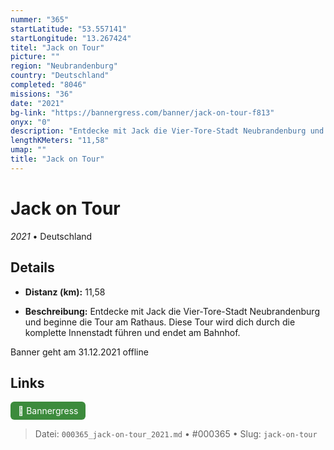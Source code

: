 ```yaml
---
nummer: "365"
startLatitude: "53.557141"
startLongitude: "13.267424"
titel: "Jack on Tour"
picture: ""
region: "Neubrandenburg"
country: "Deutschland"
completed: "8046"
missions: "36"
date: "2021"
bg-link: "https://bannergress.com/banner/jack-on-tour-f813"
onyx: "0"
description: "Entdecke mit Jack die Vier-Tore-Stadt Neubrandenburg und beginne die Tour am Rathaus. Diese Tour wird dich durch die komplette Innenstadt führen und endet am Bahnhof.\n\nBanner geht am 31.12.2021 offline"
lengthKMeters: "11,58"
umap: ""
title: "Jack on Tour"
---
```

# Jack on Tour

*2021* • Deutschland



## Details
- **Distanz (km):** 11,58



- **Beschreibung:** Entdecke mit Jack die Vier-Tore-Stadt Neubrandenburg und beginne die Tour am Rathaus. Diese Tour wird dich durch die komplette Innenstadt führen und endet am Bahnhof.

Banner geht am 31.12.2021 offline


## Links
<div style="margin-top: 0.5em;">
<a href="https://bannergress.com/banner/jack-on-tour-f813" target="_blank" style="display:inline-block;margin-right:8px;padding:6px 12px;background-color:#3c8b3c;color:white;text-decoration:none;border-radius:6px;">🔗 Bannergress</a>

</div>


> Datei: `000365_jack-on-tour_2021.md` • #000365 • Slug: `jack-on-tour`
